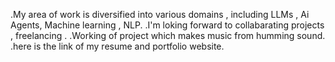 .My area of work is diversified into various domains , including LLMs , Ai Agents, Machine learning , NLP.
.I'm loking forward to collabarating projects , freelancing .
.Working of project which makes music from humming sound.
.here is the link of my resume and portfolio website.
